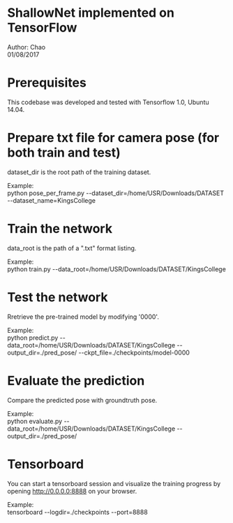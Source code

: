 # ShallowNet implemented on TensorFlow
Author: Chao      
01/08/2017    


# Prerequisites
This codebase was developed and tested with Tensorflow 1.0, Ubuntu 14.04.    


# Prepare txt file for camera pose (for both train and test)
dataset_dir is the root path of the training dataset.    

Example:    
python pose_per_frame.py --dataset_dir=/home/USR/Downloads/DATASET --dataset_name=KingsCollege    


# Train the network
data_root is the path of a ".txt" format listing.    

Example:    
python train.py --data_root=/home/USR/Downloads/DATASET/KingsCollege    


# Test the network
Rretrieve the pre-trained model by modifying '0000'.    

Example:    
python predict.py --data_root=/home/USR/Downloads/DATASET/KingsCollege --output_dir=./pred_pose/ --ckpt_file=./checkpoints/model-0000    


# Evaluate the prediction
Compare the predicted pose with groundtruth pose.    

Example:    
python evaluate.py --data_root=/home/USR/Downloads/DATASET/KingsCollege --output_dir=./pred_pose/    

# Tensorboard
You can start a tensorboard session and visualize the training progress by opening http://0.0.0.0:8888 on your browser.     

Example:    
tensorboard --logdir=./checkpoints --port=8888
